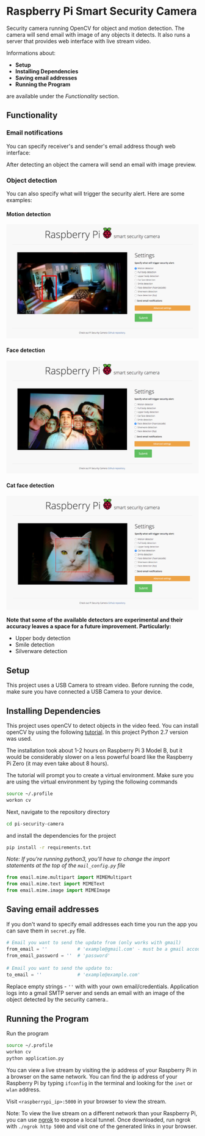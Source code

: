 # Raspberry Pi Smart Security Camera
Security camera running OpenCV for object and motion detection. The camera will send email with image of any objects it detects. It also runs a server that provides web interface with live stream video.

Informations about:

- **Setup**
- **Installing Dependencies**
- **Saving email addresses**
- **Running the Program**

are available under the *Functionality* section.

## Functionality
### Email notifications

You can specify receiver's and sender's email address though web interface:

After detecting an object the camera will send an email with image preview.


### Object detection

You can also specify what will trigger the security alert. Here are some examples:

#### Motion detection
![MotionDetection](https://raw.githubusercontent.com/MieszkoMakuch/pi-security-camera/master/readme_files/MotionDetection.png)
#### Face detection
![FaceDetection](https://raw.githubusercontent.com/MieszkoMakuch/pi-security-camera/master/readme_files/FaceDetection.png)
#### Cat face detection
![CatFaceDetection](https://raw.githubusercontent.com/MieszkoMakuch/pi-security-camera/master/readme_files/CatFaceDetection.png)

**Note that some of the available detectors are experimental and their accuracy leaves a space for a future improvement. Particularly:**
- Upper body detection
- Smile detection
- Silverware detection


## Setup

This project uses a USB Camera to stream video. Before running the code, make sure you have connected a USB Camera to your device.


## Installing Dependencies

This project uses openCV to detect objects in the video feed. You can install openCV by using the following [tutorial](http://www.pyimagesearch.com/2016/04/18/install-guide-raspberry-pi-3-raspbian-jessie-opencv-3/). In this project Python 2.7 version was used.

The installation took about 1-2 hours on Raspberry Pi 3 Model B, but it would be considerably slower on a less powerful board like the Raspberry Pi Zero (it may even take about 8 hours).

The tutorial will prompt you to create a virtual environment. Make sure you are using the virtual environment by typing the following commands

```bash
source ~/.profile
workon cv
```

Next, navigate to the repository directory

```bash
cd pi-security-camera
```

and install the dependencies for the project

```bash
pip install -r requirements.txt
```

*Note: If you're running python3, you'll have to change the import statements at the top of the `mail_config.py` file*

```python
from email.mime.multipart import MIMEMultipart
from email.mime.text import MIMEText
from email.mime.image import MIMEImage
```

## Saving email addresses

If you don't wand to specify email addresses each time you run the app you can save them in `secret.py` file.
```python
# Email you want to send the update from (only works with gmail)
from_email = ''           # 'example@gmail.com' - must be a gmail account!
from_email_password = ''  # 'password'

# Email you want to send the update to:
to_email = ''             # 'example@example.com'
```
Replace empty strings - `''` with with your own email/credentials. Application logs into a gmail SMTP server and sends an email with an image of the object detected by the security camera..

## Running the Program

Run the program

```bash
source ~/.profile
workon cv
python application.py
```

You can view a live stream by visiting the ip address of your Raspberry Pi in a browser on the same network. You can find the ip address of your Raspberry Pi by typing `ifconfig` in the terminal and looking for the `inet` or `wlan` address.

Visit `<raspberrypi_ip>:5000` in your browser to view the stream.

Note: To view the live stream on a different network than your Raspberry Pi, you can use [ngrok](https://ngrok.com/) to expose a local tunnel. Once downloaded, run ngrok with `./ngrok http 5000` and visit one of the generated links in your browser. 
